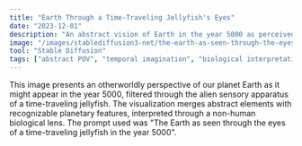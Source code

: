 ```yaml
---
title: "Earth Through a Time-Traveling Jellyfish's Eyes"
date: "2023-12-01"
description: "An abstract vision of Earth in the year 5000 as perceived by a time-traveling jellyfish"
image: "/images/stablediffusion3-net/the-earth-as-seen-through-the-eyes-of-a-time-trave-1749350494586.png"
tool: "Stable Diffusion"
tags: ["abstract POV", "temporal imagination", "biological interpretation"]
---
```


This image presents an otherworldly perspective of our planet Earth as it might appear in the year 5000, filtered through the alien sensory apparatus of a time-traveling jellyfish. The visualization merges abstract elements with recognizable planetary features, interpreted through a non-human biological lens. The prompt used was "The Earth as seen through the eyes of a time-traveling jellyfish in the year 5000".


